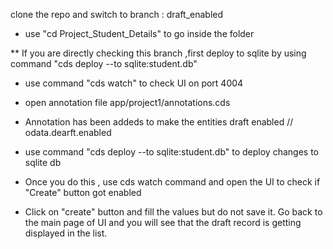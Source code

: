 clone the repo and switch to branch : draft_enabled



* use "cd Project_Student_Details" to go inside the folder

** If you are directly checking this branch ,first deploy to sqlite by using command  "cds deploy --to sqlite:student.db"

* use command "cds watch" to check UI on port 4004

* open annotation file app/project1/annotations.cds

* Annotation has been addeds to make the entities draft enabled //  odata.dearft.enabled

* use command "cds deploy --to sqlite:student.db" to deploy changes to sqlite db

* Once you do this , use cds watch command and open the UI to check if "Create" button got enabled 

* Click on "create" button and fill the values but do not save it. Go back to the main page of UI and you will see that the draft record is getting displayed in the list. 

